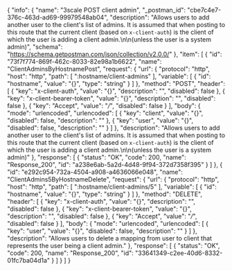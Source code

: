 {
  "info": {
    "name": "3scale POST client admin",
    "_postman_id": "cbe7c4e7-376c-463d-ad69-99979548ab04",
    "description": "Allows users to add another user to the client's list of admins. It is assumed that when posting to this route that the current client (based on `x-client-auth`) is the client of which the user is adding a client admin.\n\n(unless the user is a system admin)",
    "schema": "https://schema.getpostman.com/json/collection/v2.0.0/"
  },
  "item": [
    {
      "id": "73f7f774-869f-462c-8033-82e98a1b6622",
      "name": "ClientAdminsByHostnamePost",
      "request": {
        "url": {
          "protocol": "http",
          "host": "http",
          "path": [
            ":hostname/client-admins"
          ],
          "variable": [
            {
              "id": "hostname",
              "value": "{}",
              "type": "string"
            }
          ]
        },
        "method": "POST",
        "header": [
          {
            "key": "x-client-auth",
            "value": "{}",
            "description": "",
            "disabled": false
          },
          {
            "key": "x-client-bearer-token",
            "value": "{}",
            "description": "",
            "disabled": false
          },
          {
            "key": "Accept",
            "value": "*/*",
            "disabled": false
          }
        ],
        "body": {
          "mode": "urlencoded",
          "urlencoded": [
            {
              "key": "client",
              "value": "{}",
              "disabled": false,
              "description": ""
            },
            {
              "key": "user",
              "value": "{}",
              "disabled": false,
              "description": ""
            }
          ]
        },
        "description": "Allows users to add another user to the client's list of admins. It is assumed that when posting to this route that the current client (based on `x-client-auth`) is the client of which the user is adding a client admin.\n\n(unless the user is a system admin)"
      },
      "response": [
        {
          "status": "OK",
          "code": 200,
          "name": "Response_200",
          "id": "a238e6ab-5a2d-4d48-9f94-372d7358f395"
        }
      ]
    },
    {
      "id": "e292c954-732a-4504-a908-a4636066e048",
      "name": "ClientAdmins5ByHostnameDelete",
      "request": {
        "url": {
          "protocol": "http",
          "host": "http",
          "path": [
            ":hostname/client-admins/5"
          ],
          "variable": [
            {
              "id": "hostname",
              "value": "{}",
              "type": "string"
            }
          ]
        },
        "method": "DELETE",
        "header": [
          {
            "key": "x-client-auth",
            "value": "{}",
            "description": "",
            "disabled": false
          },
          {
            "key": "x-client-bearer-token",
            "value": "{}",
            "description": "",
            "disabled": false
          },
          {
            "key": "Accept",
            "value": "*/*",
            "disabled": false
          }
        ],
        "body": {
          "mode": "urlencoded",
          "urlencoded": [
            {
              "key": "user",
              "value": "{}",
              "disabled": false,
              "description": ""
            }
          ]
        },
        "description": "Allows users to delete a mapping from user to client that represents the user being a client admin."
      },
      "response": [
        {
          "status": "OK",
          "code": 200,
          "name": "Response_200",
          "id": "33641349-c2ee-40d6-8332-01fc7ba04d1a"
        }
      ]
    }
  ]
}